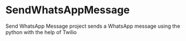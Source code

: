 # SendWhatsAppMessage
Send WhatsApp Message project sends a WhatsApp message using the python with the help of Twilio
